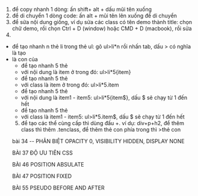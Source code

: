 1. để copy nhanh 1 dòng: ấn shift+ alt + dấu mũi tên xuống
2. để di chuyển 1 dòng code: ấn alt + mũi tên lên xuống để di chuyển
3. để sửa nội dung giống, ví dụ sửa các class có tên demo thành title: chọn chữ demo, rồi chọn Ctrl + D (window) hoặc CMD + D (macbook), rồi sửa 
4.  
  - để tạo nhanh n thẻ li trong thẻ ul: gõ ul>li*n rồi nhấn tab, dấu > có nghĩa là tạo <li> là con của <ul>
  - để tạo nhanh 5 thẻ <li> với nội dung là item ở trong đó: ul>li*5{item}
  - để tạo nhanh 5 thẻ <li> với class là item ở trong đó: ul>li*5.item
  - để tạo nhanh 5 thẻ <li> với nội dung là item1 - item5: ul>li*5{item$}, dấu $ sẽ chạy từ 1 đến hết
  - để tạo nhanh 5 thẻ <li> với class là item1 - item5: ul>li*5.item$, dấu $ sẽ chạy từ 1 đến hết
5. để tạo các thể cùng cấp thì dùng đấu +. ví dụ: div+p+h2, để thêm class thì thêm .tenclass, để thêm thẻ con phía trong thì >thẻ con


bài 34 -- PHÂN BIỆT OPACITY 0, VISIBILITY HIDDEN, DISPLAY NONE
<!-- 
-opacity: 0: vẫn chiếm diện tích, có thể nhấn vô được
-visibility: hidden: vẫn chiếm diện tích, nhưng không nhấn vô được
-display: none: biến mất hoàn toàn trên trang web, k chếm diện tích, k nhấn vô được 

-->

BÀI 37 ĐỘ ƯU TIÊN CSS 
 <!-- độ ưu tiên trong css 

tags < class < ID < inline style < !important.
khi rê chuột vào các class, tag trong vscode sẽ hiển thị độ uu tiên
tags là: 0 0 1,
class là: 0 1 0,
id là: 1 0 0
nó sẽ so sánh theo cột,từ trái qua phải, gặp 1 ở cái nào thì cái đó ưu tiên hơn -->

BÀI 46 POSITION ABSULATE

 <!-- /* overlay theo chieu ngang */
  /* top: 0;
  left: 0;
  right: 0;
  width: auto; */

   /* overlay theo chieu doc */
  height: 100%;
  top: 0;
  bottom: 0;
  z-index: 1; -->

BÀI 47 POSITION FIXED
<!-- 
 khi để postion fixed thì vị trí đi theo thẻ body, tránh dùng chung fixed và transform 
  -->

BÀI 55 PSEUDO BEFORE AND AFTER
 <!--
 currentColor: lấy giá trị màu theo thuộc tính color của nó hoặc color của thằng cha chứa nó;
 
 
  -->
